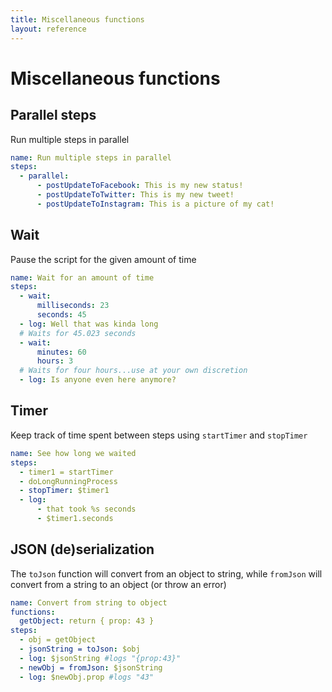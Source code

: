 ```yaml
---
title: Miscellaneous functions
layout: reference
---
```

# Miscellaneous functions

## Parallel steps

Run multiple steps in parallel

```yaml
name: Run multiple steps in parallel
steps:
  - parallel:
      - postUpdateToFacebook: This is my new status!
      - postUpdateToTwitter: This is my new tweet!
      - postUpdateToInstagram: This is a picture of my cat!
```

## Wait

Pause the script for the given amount of time

```yaml
name: Wait for an amount of time
steps: 
  - wait:
      milliseconds: 23
      seconds: 45
  - log: Well that was kinda long
  # Waits for 45.023 seconds
  - wait:
      minutes: 60
      hours: 3
  # Waits for four hours...use at your own discretion
  - log: Is anyone even here anymore?
```

## Timer
Keep track of time spent between steps using `startTimer` and `stopTimer`

```yaml
name: See how long we waited
steps:
  - timer1 = startTimer
  - doLongRunningProcess
  - stopTimer: $timer1
  - log:
      - that took %s seconds
      - $timer1.seconds
```

## JSON (de)serialization

The `toJson` function will convert from an object to string, while `fromJson` will
convert from a string to an object (or throw an error)

```yaml
name: Convert from string to object
functions:
  getObject: return { prop: 43 }
steps:
  - obj = getObject
  - jsonString = toJson: $obj
  - log: $jsonString #logs "{prop:43}"
  - newObj = fromJson: $jsonString 
  - log: $newObj.prop #logs "43"
```